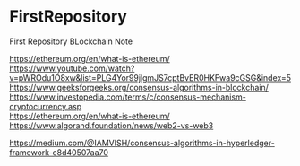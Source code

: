 # FirstRepository
 First Repository
BLockchain Note 

https://ethereum.org/en/what-is-ethereum/  <br>
https://www.youtube.com/watch?v=pWROdu1O8xw&list=PLG4Yor99jlgmJS7cptBvER0HKFwa9cGSG&index=5 <br>
https://www.geeksforgeeks.org/consensus-algorithms-in-blockchain/ <br>
https://www.investopedia.com/terms/c/consensus-mechanism-cryptocurrency.asp <br>
https://ethereum.org/en/what-is-ethereum/ <br>
https://www.algorand.foundation/news/web2-vs-web3 <br>







https://medium.com/@IAMVISH/consensus-algorithms-in-hyperledger-framework-c8d40507aa70  
